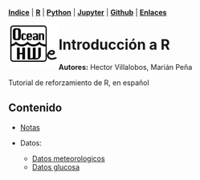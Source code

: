 <p align="left">
<strong><a href="../Indice.md">Indice</a></strong>
|
<strong><a href="../Intro a R/R.md">R</a></strong>
|
<strong><a href="../Intro a Python/Python.md">Python</a></strong>
|
<strong><a href="../Intro a Jupyter/Jupyter.md">Jupyter</a></strong>
|
<strong><a href="../Intro a github/Github.md">Github</a></strong>
|
<strong><a href="../enlaces.md">Enlaces</a></strong>
</p>

<img     style="float: left;" src="OHWe.png" width="100"> 

# Introducción a R

**Autores:** Hector Villalobos, Marián Peña

Tutorial de reforzamiento de R, en español


## Contenido

- [Notas](IntroduccionaR.md)

- Datos:
    - [Datos meteorologicos](cibmeteo.txt)
    - [Datos glucosa](exaov.txt)
  
